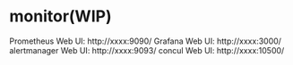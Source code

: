# monitor(WIP)



Prometheus Web UI: http://xxxx:9090/
Grafana Web UI: http://xxxx:3000/
alertmanager Web UI: http://xxxx:9093/
concul Web UI: http://xxxx:10500/